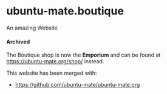 # ubuntu-mate.boutique
An amazing Website
#### Archived

The Boutique shop is now the **Emporium** and can be found
at https://ubuntu-mate.org/shop/ instead.

This website has been merged with:

* https://github.com/ubuntu-mate/ubuntu-mate.org
